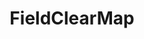 ---
optionsClassName: FieldClearMapOptions
optionsClassFullName: MigrationTools.Tools.FieldClearMapOptions
configurationSamples:
- name: defaults
  order: 2
  description: 
  code: There are no defaults! Check the sample for options!
  sampleFor: MigrationTools.Tools.FieldClearMapOptions
- name: sample
  order: 1
  description: 
  code: There is no sample, but you can check the classic below for a general feel.
  sampleFor: MigrationTools.Tools.FieldClearMapOptions
- name: classic
  order: 3
  description: 
  code: >-
    {
      "$type": "FieldClearMapOptions",
      "targetField": null,
      "ApplyTo": []
    }
  sampleFor: MigrationTools.Tools.FieldClearMapOptions
description: Clears a target field by setting its value to null, useful for removing data from specific fields during migration.
className: FieldClearMap
typeName: FieldMaps
architecture: 
options:
- parameterName: ApplyTo
  type: List
  description: A list of Work Item Types that this Field Map will apply to. If the list is empty it will apply to all Work Item Types. You can use "*" to apply to all Work Item Types.
  defaultValue: missing XML code comments
- parameterName: targetField
  type: String
  description: Gets or sets the name of the target field to be cleared/set to null during work item migration.
  defaultValue: missing XML code comments
status: missing XML code comments
processingTarget: missing XML code comments
classFile: src/MigrationTools.Clients.TfsObjectModel/Tools/FieldMappingTool/FieldMaps/FieldClearMap.cs
optionsClassFile: src/MigrationTools/Tools/FieldMappingTool/FieldMaps/FieldClearMapOptions.cs
notes:
  exists: false
  path: docs/Reference/FieldMaps/FieldClearMap-notes.md
  markdown: ''
topics:
- topic: notes
  path: docs/Reference/FieldMaps/FieldClearMap-notes.md
  exists: false
  markdown: ''
- topic: introduction
  path: docs/Reference/FieldMaps/FieldClearMap-introduction.md
  exists: false
  markdown: ''

redirectFrom:
- /Reference/FieldMaps/FieldClearMapOptions/
layout: reference
toc: true
permalink: /Reference/FieldMaps/FieldClearMap/
title: FieldClearMap
categories:
- FieldMaps
- 
topics:
- topic: notes
  path: docs/Reference/FieldMaps/FieldClearMap-notes.md
  exists: false
  markdown: ''
- topic: introduction
  path: docs/Reference/FieldMaps/FieldClearMap-introduction.md
  exists: false
  markdown: ''

---